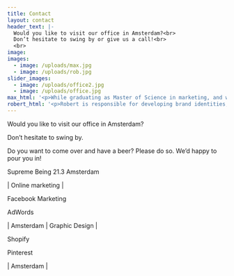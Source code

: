 ```yaml
---
title: Contact
layout: contact
header_text: |-
  Would you like to visit our office in Amsterdam?<br>
  Don’t hesitate to swing by or give us a call!<br>
  <br>
image: 
images:
  - image: /uploads/max.jpg
  - image: /uploads/rob.jpg
slider_images:
  - image: /uploads/office2.jpg
  - image: /uploads/office.jpg
max_html: '<p>While graduating as Master of Science in marketing, and with a little help of Don Draper; Max developed a special interest in online advertising and social media. Nothing goes by him and he is constantly on the look-out for new ways to help our clients in reaching their goals.</p><p>max@supremebeing.nl<br />+31 6 137 51 543</p>'
robert_html: '<p>Robert is responsible for developing brand identities, graphic design and art direction. With his degree in graphic design and his years of experience as a freelancer, while working for big agencies and brands, his focus towards marketing grew bigger and bigger. As a result&hellip; well you are looking at it.</p><p>robert@supremebeing.nl<br />+31 6 209 11 951</p>'
---
```



Would you like to visit our office in Amsterdam?

Don’t hesitate to swing by.

Do you want to come over and have a beer? Please do so. We’d happy to pour you in!

Supreme Being 21.3 Amsterdam

| Online marketing |

Facebook Marketing

AdWords

| Amsterdam       | Graphic Design |

Shopify

Pinterest

| Amsterdam |